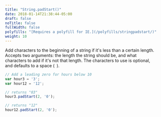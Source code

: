 ```yaml
---
title: "String.padStart()"
date: 2018-01-14T21:38:44-05:00
draft: false
noTitle: false
fullWidth: false
polyfills: "[Requires a polyfill for IE.](/polyfills/stringpadstart/)"
weight: 10
---
```


Add characters to the beginning of a string if it's less than a certain length. Accepts two arguments: the length the string should be, and what characters to add if it's not that length. The characters to use is optional, and defaults to a space (` `).

```javascript
// Add a leading zero for hours below 10
var hour3 = '3';
var hour12 = '12';

// returns "03"
hour3.padStart(2, '0');

// returns "12"
hour12.padStart(2, '0');
```